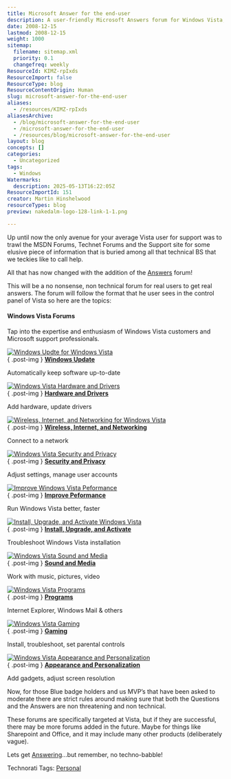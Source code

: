 ```yaml
---
title: Microsoft Answer for the end-user
description: A user-friendly Microsoft Answers forum for Windows Vista, offering clear, non-technical help on updates, hardware, networking, security, performance, and more.
date: 2008-12-15
lastmod: 2008-12-15
weight: 1000
sitemap:
  filename: sitemap.xml
  priority: 0.1
  changefreq: weekly
ResourceId: KIMZ-rpIxds
ResourceImport: false
ResourceType: blog
ResourceContentOrigin: Human
slug: microsoft-answer-for-the-end-user
aliases:
  - /resources/KIMZ-rpIxds
aliasesArchive:
  - /blog/microsoft-answer-for-the-end-user
  - /microsoft-answer-for-the-end-user
  - /resources/blog/microsoft-answer-for-the-end-user
layout: blog
concepts: []
categories:
  - Uncategorized
tags:
  - Windows
Watermarks:
  description: 2025-05-13T16:22:05Z
ResourceImportId: 151
creator: Martin Hinshelwood
resourceTypes: blog
preview: nakedalm-logo-128-link-1-1.png

---
```

Up until now the only avenue for your average Vista user for support was to trawl the MSDN Forums, Technet Forums and the Support site for some elusive piece of information that is buried among all that technical BS that we teckies like to call help.

All that has now changed with the addition of the [Answers](http://social.answers.microsoft.com/) forum!

This will be a no nonsense, non technical forum for real users to get real answers. The forum will follow the format that he user sees in the control panel of Vista so here are the topics:

#### Windows Vista Forums

Tap into the expertise and enthusiasm of Windows Vista customers and Microsoft support professionals.

[![Windows Updte for Windows Vista](<images/dd228911.icon_update(en-us,MSDN.10).gif>)](http://social.answers.microsoft.com/Forums/en/vistawu/threads/)  
{ .post-img }
[**Windows Update**](http://social.answers.microsoft.com/Forums/en/vistawu/threads/)

Automatically keep software up-to-date

[![Windows Vista Hardware and Drivers](<images/dd228911.icon_hardware(en-us,MSDN.10).gif>)](http://social.answers.microsoft.com/Forums/en-US/vistahardware/threads/#filter:answered)  
{ .post-img }
[**Hardware and Drivers**](http://social.answers.microsoft.com/Forums/en-US/vistahardware/threads/#filter:answered)

Add hardware, update drivers

[![Wireless, Internet, and Networking for Windows Vista](<images/dd228911.icon_online(en-us,MSDN.10).gif>)](http://social.answers.microsoft.com/Forums/en-US/vistanetworking/threads/#filter:answered)  
{ .post-img }
[**Wireless, Internet, and Networking**](http://social.answers.microsoft.com/Forums/en-US/vistanetworking/threads/#filter:answered)

Connect to a network

[![Windows Vista Security and Privacy](<images/dd228911.icon_security(en-us,MSDN.10).gif>)](http://social.answers.microsoft.com/Forums/en-US/vistasecurity/threads/#filter:answered)  
{ .post-img }
[**Security and Privacy**](http://social.answers.microsoft.com/Forums/en-US/vistasecurity/threads/#filter:answered)

Adjust settings, manage user accounts

[![Improve Windows Vista Peformance](<images/dd228911.icon_performance(en-us,MSDN.10).gif>)](http://social.answers.microsoft.com/Forums/en-US/vistaperformance/threads/#filter:answered)  
{ .post-img }
[**Improve Peformance**](http://social.answers.microsoft.com/Forums/en-US/vistaperformance/threads/#filter:answered)

Run Windows Vista better, faster

[![Install, Upgrade, and Activate Windows Vista](<images/dd228911.icon_activation(en-us,MSDN.10).gif>)](http://social.answers.microsoft.com/Forums/en-US/vistainstall/threads/#filter:answered)  
{ .post-img }
[**Install, Upgrade, and Activate**](http://social.answers.microsoft.com/Forums/en-US/vistainstall/threads/#filter:answered)

Troubleshoot Windows Vista installation

[![Windows Vista Sound and Media](<images/dd228911.icon_entertainment(en-us,MSDN.10).gif>)](http://social.answers.microsoft.com/Forums/en-US/vistamedia/threads/#filter:answered)  
{ .post-img }
[**Sound and Media**](http://social.answers.microsoft.com/Forums/en-US/vistamedia/threads/#filter:answered)

Work with music, pictures, video

[![Windows Vista Programs](<images/dd228911.icon_programs(en-us,MSDN.10).gif>)](http://social.answers.microsoft.com/Forums/en-US/vistaprograms/threads/#filter:answered)  
{ .post-img }
[**Programs**](http://social.answers.microsoft.com/Forums/en-US/vistaprograms/threads/#filter:answered)

Internet Explorer, Windows Mail & others

[![Windows Vista Gaming](<images/dd228911.icon_gaming(en-us,MSDN.10).gif>)](http://social.answers.microsoft.com/Forums/en-US/vistagaming/threads/#filter:answered)  
{ .post-img }
[**Gaming**](http://social.answers.microsoft.com/Forums/en-US/vistagaming/threads/#filter:answered)

Install, troubleshoot, set parental controls

[![Windows Vista Appearance and Personalization](<images/dd228911.icon_personalization(en-us,MSDN.10).gif>)](http://social.answers.microsoft.com/Forums/en-US/vistaappearance/threads/#filter:answered)  
{ .post-img }
[**Appearance and Personalization**](http://social.answers.microsoft.com/Forums/en-US/vistaappearance/threads/#filter:answered)

Add gadgets, adjust screen resolution

Now, for those Blue badge holders and us MVP’s that have been asked to moderate there are strict rules around making sure that both the Questions and the Answers are non threatening and non technical.

These forums are specifically targeted at Vista, but if they are successful, there may be more forums added in the future. Maybe for things like Sharepoint and Office, and it may include many other products (deliberately vague).

Lets get [Answering](http://social.answers.microsoft.com/)…but remember, no techno-babble!

Technorati Tags: [Personal](http://technorati.com/tags/Personal)
